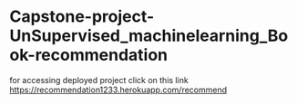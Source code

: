 # Capstone-project-UnSupervised_machinelearning_Book-recommendation


for accessing deployed project click on this link
https://recommendation1233.herokuapp.com/recommend
